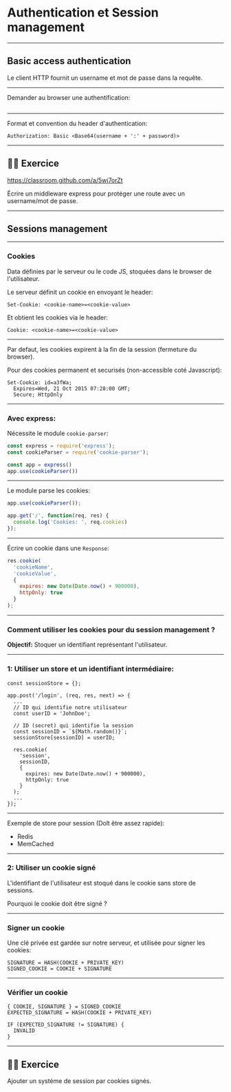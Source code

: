 # Authentication et Session management

---

## Basic access authentication

Le client HTTP fournit un username et mot de passe dans la requête.

---

Demander au browser une authentification:

```

```

---

Format et convention du header d'authentication:

```
Authorization: Basic <Base64(username + ':' + password)>
```

---

## 👨‍💻 Exercice

https://classroom.github.com/a/5wj7orZt

Écrire un middleware express pour protéger une route avec un username/mot de passe.

---

## Sessions management

---

### Cookies

Data définies par le serveur ou le code JS, stoquées dans le browser de l'utilisateur.

Le serveur définit un cookie en envoyant le header:

```
Set-Cookie: <cookie-name>=<cookie-value>
```

Et obtient les cookies via le header:

```
Cookie: <cookie-name>=<cookie-value>
```

---

Par defaut, les cookies expirent à la fin de la session (fermeture du browser).

Pour des cookies permanent et securisés (non-accessible coté Javascript):

```
Set-Cookie: id=a3fWa;
  Expires=Wed, 21 Oct 2015 07:28:00 GMT;
  Secure; HttpOnly
```

---

### Avec express:

Nécessite le module `cookie-parser`:

```js
const express = require('express');
const cookieParser = require('cookie-parser');

const app = express()
app.use(cookieParser())
```

---

Le module parse les cookies:

```js
app.use(cookieParser());

app.get('/', function(req, res) {
  console.log('Cookies: ', req.cookies)
});
```

---

Écrire un cookie dans une `Response`:

```js
res.cookie(
  'cookieName',
  'cookieValue',
  {
    expires: new Date(Date.now() + 900000),
    httpOnly: true
  }
);
```

---

### Comment utiliser les cookies pour du session management ?

**Objectif:** Stoquer un identifiant représentant l'utilisateur.

---

### 1: Utiliser un store et un identifiant intermédiaire:

```
const sessionStore = {};

app.post('/login', (req, res, next) => {
  ...
  // ID qui identifie notre utilisateur
  const userID = 'JohnDoe';

  // ID (secret) qui identifie la session
  const sessionID = `${Math.random()}`;
  sessionStore[sessionID] = userID;

  res.cookie(
    'session',
    sessionID,
    {
      expires: new Date(Date.now() + 900000),
      httpOnly: true
    }
  );
  ...
});
```

---

Exemple de store pour session (Doît être assez rapide):

- Redis
- MemCached

---

### 2: Utiliser un cookie signé

L'identifiant de l'utilisateur est stoqué dans le cookie sans store de sessions.

Pourquoi le cookie doit être signé ?

---

### Signer un cookie

Une clé privée est gardée sur notre serveur, et utilisée pour signer les cookies:

```
SIGNATURE = HASH(COOKIE + PRIVATE_KEY)
SIGNED_COOKIE = COOKIE + SIGNATURE
```

---

### Vérifier un cookie

```
{ COOKIE, SIGNATURE } = SIGNED_COOKIE
EXPECTED_SIGNATURE = HASH(COOKIE + PRIVATE_KEY)

IF (EXPECTED_SIGNATURE != SIGNATURE) {
  INVALID
}
```

---

## 👨‍💻 Exercice

Ajouter un systéme de session par cookies signés.
